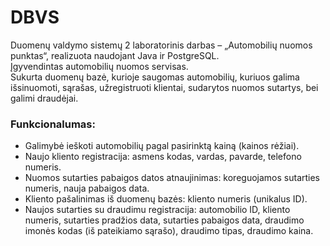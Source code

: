 # DBVS
Duomenų valdymo sistemų 2 laboratorinis darbas – „Automobilių nuomos punktas“, realizuota naudojant Java ir PostgreSQL. <br>
Įgyvendintas automobilių nuomos servisas. <br>
Sukurta duomenų bazė, kurioje saugomas automobilių, kuriuos galima išsinuomoti, sąrašas, užregistruoti klientai, sudarytos nuomos sutartys, bei galimi draudėjai.
### Funkcionalumas:
- Galimybė ieškoti automobilių pagal pasirinktą kainą (kainos rėžiai).
- Naujo kliento registracija: asmens kodas, vardas, pavarde, telefono numeris.
- Nuomos sutarties pabaigos datos atnaujinimas: koreguojamos sutarties numeris, nauja pabaigos data.
- Kliento pašalinimas iš duomenų bazės: kliento numeris (unikalus ID).
- Naujos sutarties su draudimu registracija: automobilio ID, kliento numeris, sutarties pradžios data, sutarties pabaigos data, draudimo imonės kodas (iš pateikiamo sąrašo), draudimo tipas, draudimo kaina.
